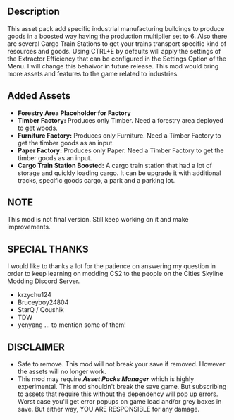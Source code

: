 ## Description
This asset pack add specific industrial manufacturing buildings to produce goods in a boosted way having the production multiplier set to 6.
Also there are several Cargo Train Stations to get your trains transport specific kind of resources and goods.
Using CTRL+E by defaults will apply the settings of the Extractor Efficiency that can be configured in the Settings Option of the Menu. I will change this behaivor in future release.
This mod would bring more assets and features to the game related to industries.

## Added Assets
* **Forestry Area Placeholder for Factory**
* **Timber Factory:** Produces only Timber. Need a forestry area deployed to get woods.
* **Furniture Factory:** Produces only Furniture. Need a Timber Factory to get the timber goods as an input.
* **Paper Factory:** Produces only Paper. Need a Timber Factory to get the timber goods as an input.
* **Cargo Train Station Boosted:** A cargo train station that had a lot of storage and quickly loading cargo. It can be upgrade it with additional tracks, specific goods cargo, a park and a parking lot.

## NOTE
This mod is not final version. Still keep working on it and make improvements.

## SPECIAL THANKS
I would like to thanks a lot for the patience on answering my question in order to keep learning on modding CS2 to the people on the Cities Skyline Modding Discord Server.
* krzychu124
* Bruceyboy24804
* StarQ / Qoushik
* TDW
* yenyang
... to mention some of them!

## DISCLAIMER
* Safe to remove. This mod will not break your save if removed. However the assets will no longer work.
* This mod may require ***Asset Packs Manager*** which is highly experimental. This mod shouldn't break the save game. But subscribing to assets that require this without the dependency will pop up errors. Worst case you'll get error popups on game load and/or grey boxes in save. But either way, YOU ARE RESPONSIBLE for any damage.